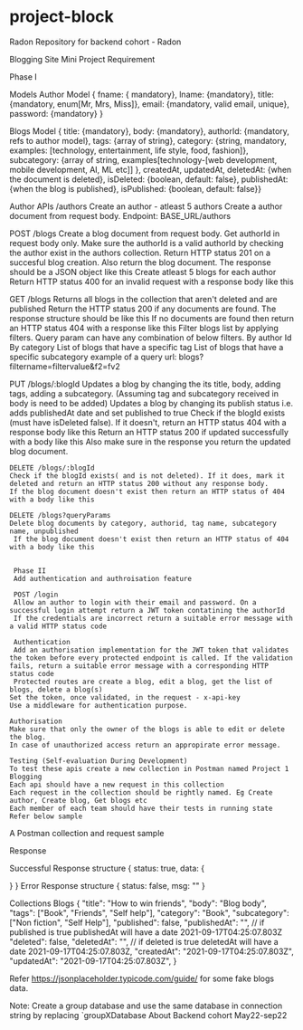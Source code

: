 # project-block

Radon Repository for backend cohort - Radon

Blogging Site Mini Project Requirement 

Phase I

 Models Author Model
  { fname: { mandatory}, lname: {mandatory}, title: {mandatory, enum[Mr, Mrs, Miss]}, email: {mandatory, valid email, unique}, password: {mandatory} }

Blogs Model
 { title: {mandatory}, body: {mandatory}, authorId: {mandatory, refs to author model}, tags: {array of string}, category: {string, mandatory, examples: [technology, entertainment, life style, food, fashion]}, subcategory: {array of string, examples[technology-[web development, mobile development, AI, ML etc]] }, createdAt, updatedAt, deletedAt: {when the document is deleted}, isDeleted: {boolean, default: false}, publishedAt: {when the blog is published}, isPublished: {boolean, default: false}}
 
 Author APIs /authors 
 Create an author - atleast 5 authors 
 Create a author document from request body. Endpoint: BASE_URL/authors 
 
 POST /blogs 
 Create a blog document from request body. Get authorId in request body only.
Make sure the authorId is a valid authorId by checking the author exist in the authors collection.
Return HTTP status 201 on a succesful blog creation. Also return the blog document. The response should be a JSON object like this
Create atleast 5 blogs for each author
Return HTTP status 400 for an invalid request with a response body like this

GET /blogs 
Returns all blogs in the collection that aren't deleted and are published 
Return the HTTP status 200 if any documents are found. The response structure should be like this 
If no documents are found then return an HTTP status 404 with a response like this 
Filter blogs list by applying filters. Query param can have any combination of below filters. 
By author Id 
By category 
List of blogs that have a specific tag 
List of blogs that have a specific subcategory example of a query url: blogs?filtername=filtervalue&f2=fv2 

PUT /blogs/:blogId 
Updates a blog by changing the its title, body, adding tags, adding a subcategory. (Assuming tag and subcategory received in body is need to be added) 
Updates a blog by changing its publish status i.e. adds publishedAt date and set published to true 
Check if the blogId exists (must have isDeleted false). If it doesn't,
 return an HTTP status 404 with a response body like this
  Return an HTTP status 200 if updated successfully with a body like this
   Also make sure in the response you return the updated blog document.
   
   
    DELETE /blogs/:blogId 
    Check if the blogId exists( and is not deleted). If it does, mark it deleted and return an HTTP status 200 without any response body. 
    If the blog document doesn't exist then return an HTTP status of 404 with a body like this 
    
    DELETE /blogs?queryParams 
    Delete blog documents by category, authorid, tag name, subcategory name, unpublished
     If the blog document doesn't exist then return an HTTP status of 404 with a body like this 
     
     
     Phase II 
     Add authentication and authroisation feature 
     
     POST /login 
     Allow an author to login with their email and password. On a successful login attempt return a JWT token contatining the authorId 
     If the credentials are incorrect return a suitable error message with a valid HTTP status code 
     
     Authentication 
     Add an authorisation implementation for the JWT token that validates the token before every protected endpoint is called. If the validation fails, return a suitable error message with a corresponding HTTP status code 
     Protected routes are create a blog, edit a blog, get the list of blogs, delete a blog(s)
    Set the token, once validated, in the request - x-api-key 
    Use a middleware for authentication purpose. 
    
    Authorisation 
    Make sure that only the owner of the blogs is able to edit or delete the blog. 
    In case of unauthorized access return an appropirate error message. 
    
    Testing (Self-evaluation During Development) 
    To test these apis create a new collection in Postman named Project 1 Blogging 
    Each api should have a new request in this collection 
    Each request in the collection should be rightly named. Eg Create author, Create blog, Get blogs etc 
    Each member of each team should have their tests in running state Refer below sample

A Postman collection and request sample

Response 

Successful Response structure
 { status: true, data: {

} }
 Error Response structure 
 { status: false, msg: "" } 
 
 Collections 
 Blogs { "title": "How to win friends",
  "body": "Blog body",
   "tags": ["Book", "Friends", "Self help"],
    "category": "Book",
     "subcategory": ["Non fiction", "Self Help"],
      "published": false, "publishedAt": "", // if published is true publishedAt will have a date 2021-09-17T04:25:07.803Z
       "deleted": false, "deletedAt": "", // if deleted is true deletedAt will have a date 2021-09-17T04:25:07.803Z,
        "createdAt": "2021-09-17T04:25:07.803Z", "updatedAt": "2021-09-17T04:25:07.803Z", } 
 
 Refer https://jsonplaceholder.typicode.com/guide/ for some fake blogs data.
 
  Note: Create a group database and use the same database in connection string by replacing `groupXDatabase About Backend cohort May22-sep22